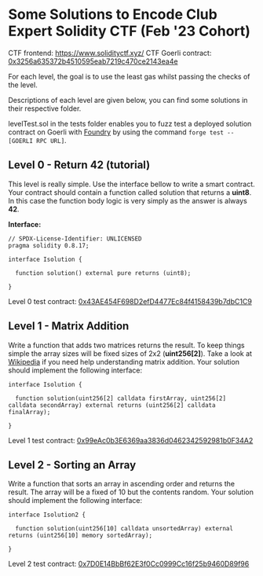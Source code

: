 # Some Solutions to Encode Club Expert Solidity CTF (Feb '23 Cohort)
CTF frontend: https://www.solidityctf.xyz/
CTF Goerli contract: [0x3256a635372b4510595eab7219c470ce2143ea4e](https://goerli.etherscan.io/address/0x3256a635372b4510595eab7219c470ce2143ea4e)

For each level, the goal is to use the least gas whilst passing the checks of the level.

Descriptions of each level are given below, you can find some solutions in their respective folder.

levelTest.sol in the tests folder enables you to fuzz test a deployed solution contract on Goerli with [Foundry](https://github.com/foundry-rs/foundry) by using the command `forge test --[GOERLI RPC URL]`.

## Level 0 - Return 42 (tutorial)
This level is really simple. Use the interface bellow to write a smart contract. Your contract should contain a function called solution that returns a **uint8**. In this case the function body logic is very simply as the answer is always **42**.

**Interface:**
```solidity
// SPDX-License-Identifier: UNLICENSED
pragma solidity 0.8.17;

interface Isolution {

  function solution() external pure returns (uint8);
  
}
```
Level 0 test contract: [0x43AE454F698D2efD4477Ec84f4158439b7dbC1C9](https://goerli.etherscan.io/address/0x43AE454F698D2efD4477Ec84f4158439b7dbC1C9)

## Level 1 - Matrix Addition

Write a function that adds two matrices returns the result. To keep things simple the array sizes will be fixed sizes of 2x2 (**uint256[2]**). Take a look at  [Wikipedia](https://en.wikipedia.org/wiki/Matrix_addition)  if you need help understanding matrix addition. Your solution should implement the following interface:
```solidity
interface Isolution {

  function solution(uint256[2] calldata firstArray, uint256[2] calldata secondArray) external returns (uint256[2] calldata finalArray);

}
```
Level 1 test contract: [0x99eAc0b3E6369aa3836d0462342592981b0F34A2](https://goerli.etherscan.io/address/0x99eAc0b3E6369aa3836d0462342592981b0F34A2)

## Level 2 - Sorting an Array

Write a function that sorts an array in ascending order and returns the result. The array will be a fixed of 10 but the contents random. Your solution should implement the following interface:
```solidity
interface Isolution2 {

  function solution(uint256[10] calldata unsortedArray) external returns (uint256[10] memory sortedArray);

}
```
Level 2 test contract: [0x7D0E14BbBf62E3f0Cc0999Cc16f25b9460D89f96](https://goerli.etherscan.io/address/0x7D0E14BbBf62E3f0Cc0999Cc16f25b9460D89f96)
